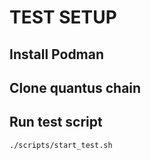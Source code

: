 # TEST SETUP

## Install Podman

## Clone quantus chain

## Run test script
```shell
./scripts/start_test.sh
```